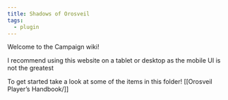 ```yaml
---
title: Shadows of Orosveil
tags:
  - plugin
---
```

Welcome to the Campaign wiki!

I recommend using this website on a tablet or desktop as the mobile UI is not the greatest


To get started take a look at some of the items in this folder!
[[Orosveil Player’s Handbook/]]